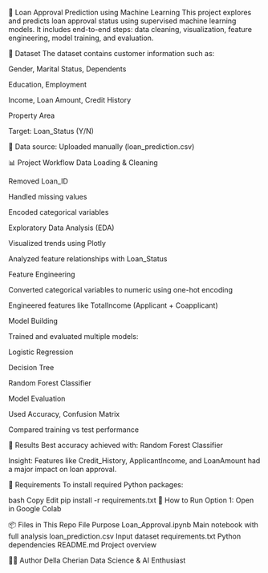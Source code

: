 🏦 Loan Approval Prediction using Machine Learning
This project explores and predicts loan approval status using supervised machine learning models. It includes end-to-end steps: data cleaning, visualization, feature engineering, model training, and evaluation.

📁 Dataset
The dataset contains customer information such as:

Gender, Marital Status, Dependents

Education, Employment

Income, Loan Amount, Credit History

Property Area

Target: Loan_Status (Y/N)

📄 Data source: Uploaded manually (loan_prediction.csv)

📊 Project Workflow
Data Loading & Cleaning

Removed Loan_ID

Handled missing values

Encoded categorical variables

Exploratory Data Analysis (EDA)

Visualized trends using Plotly

Analyzed feature relationships with Loan_Status

Feature Engineering

Converted categorical variables to numeric using one-hot encoding

Engineered features like TotalIncome (Applicant + Coapplicant)

Model Building

Trained and evaluated multiple models:

Logistic Regression

Decision Tree

Random Forest Classifier

Model Evaluation

Used Accuracy, Confusion Matrix

Compared training vs test performance

🧪 Results
Best accuracy achieved with: Random Forest Classifier

Insight: Features like Credit_History, ApplicantIncome, and LoanAmount had a major impact on loan approval.

📌 Requirements
To install required Python packages:

bash
Copy
Edit
pip install -r requirements.txt
🚀 How to Run
Option 1: Open in Google Colab




📦 Files in This Repo
File	Purpose
Loan_Approval.ipynb	Main notebook with full analysis
loan_prediction.csv	Input dataset
requirements.txt	Python dependencies
README.md	Project overview


👩‍💻 Author
Della Cherian
Data Science & AI Enthusiast
